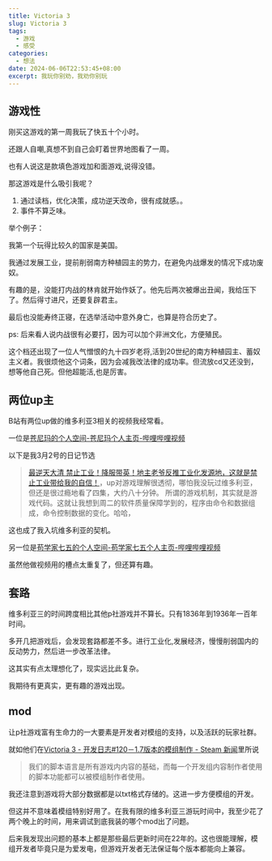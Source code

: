 ```yaml
---
title: Victoria 3
slug: Victoria 3
tags:
  - 游戏
  - 感受
categories:
  - 想法
date: 2024-06-06T22:53:45+08:00
excerpt: 我玩你别劝，我劝你别玩
---
```

## 游戏性 
刚买这游戏的第一周我玩了快五十个小时。

还跟人自嘲,真想不到自己会盯着世界地图看了一周。

也有人说这是款填色游戏加和面游戏,说得没错。

那这游戏是什么吸引我呢？

1. 通过读档，优化决策，成功逆天改命，很有成就感。。
2. 事件不算乏味。

举个例子：

我第一个玩得比较久的国家是美国。

我通过发展工业，提前削弱南方种植园主的势力，在避免内战爆发的情况下成功废奴。

有趣的是，没能打内战的林肯就开始作妖了。他先后两次被爆出丑闻，我给压下了。然后得寸进尺，还要复辟君主。

最后也没能寿终正寝，在选举活动中意外身亡，也算是符合历史了。

ps: 后来看人说内战很有必要打，因为可以加个非洲文化，方便殖民。

这个档还出现了一位人气憎恨的九十四岁老将,活到20世纪的南方种植园主、蓄奴主义者。我很烦他这个词条，因为会减我改法律的成功率。但流放cd又还没到，想等他自己死。但他超能活,也是厉害。

## 两位up主
B站有两位up做的维多利亚3相关的视频我经常看。

一位是[苍尼玛的个人空间-苍尼玛个人主页-哔哩哔哩视频](https://space.bilibili.com/3928998 )

以下是我3月2号的日记节选

> [最逆天大清 禁止工业！降服带英！地主老爷反推工业化发源地，这就是禁止工业带给我的自信！](https://www.bilibili.com/video/BV1Dr421s7Hc/)，up对游戏理解很透彻，哪怕我没玩过维多利亚，但还是很过瘾地看了四集，大约八十分钟。
> 所谓的游戏机制，其实就是游戏代码。这就让我想到周二的软件质量保障学到的，程序由命令和数据组成，命令控制数据的变化。哈哈，

这也成了我入坑维多利亚的契机。

另一位是[苟学家七五的个人空间-苟学家七五个人主页-哔哩哔哩视频](https://space.bilibili.com/93148 )

虽然他做视频用的槽点太重复了，但还算有趣。

## 套路
维多利亚三的时间跨度相比其他p社游戏并不算长。只有1836年到1936年一百年时间。

多开几把游戏后，会发现套路都差不多。进行工业化,发展经济，慢慢削弱国内的反动势力，然后进一步改革法律。

这其实有点太理想化了，现实远比此复杂。

我期待有更真实，更有趣的游戏出现。

## mod 
让p社游戏富有生命力的一大要素是开发者对模组的支持，以及活跃的玩家社群。

就如他们在[Victoria 3 - 开发日志#120－1.7版本的模组制作 - Steam 新闻](https://store.steampowered.com/news/app/529340/view/4194619900924865388?l=schinese )里所说
>我们的脚本语言是所有游戏内内容的基础，而每一个开发组内容制作者使用的脚本功能都可以被模组制作者使用。

我还注意到游戏将大部分数据都是以txt格式存储的。这进一步方便模组的开发。

但这并不意味着模组特别好用了。在我有限的维多利亚三游玩时间中，我至少花了两个晚上的时间，用来调试到底我装的哪个mod出了问题。

后来我发现出问题的基本上都是那些最后更新时间在22年的。这也很能理解，模组开发者毕竟只是为爱发电，但游戏开发者无法保证每个版本都能向上兼容。